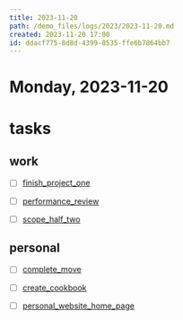 ```yaml
---
title: 2023-11-20
path: /demo_files/logs/2023/2023-11-20.md
created: 2023-11-20 17:00
id: ddacf775-8d8d-4399-8535-ffe6b7864bb7
---
```


# Monday, 2023-11-20

# tasks

## work

-[ ] [finish_project_one](/demo_files/tasks/work/finish_project_one.md) 
-[ ] [performance_review](/demo_files/tasks/work/performance_review.md) 
-[ ] [scope_half_two](/demo_files/tasks/work/scope_half_two.md) 


## personal

-[ ] [complete_move](/demo_files/tasks/personal/complete_move.md) 
-[ ] [create_cookbook](/demo_files/tasks/personal/create_cookbook.md) 
-[ ] [personal_website_home_page](/demo_files/tasks/personal/personal_website_home_page.md) 


